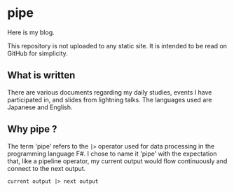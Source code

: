 # pipe

Here is my blog.

This repository is not uploaded to any static site. It is intended to be read on GitHub for simplicity.

## What is written

There are various documents regarding my daily studies, events I have participated in, and slides from lightning talks. The languages used are Japanese and English.

## Why pipe ?

The term 'pipe' refers to the `|>` operator used for data processing in the programming language F#. I chose to name it 'pipe' with the expectation that, like a pipeline operator, my current output would flow continuously and connect to the next output.

```fs
current output |> next output
```

